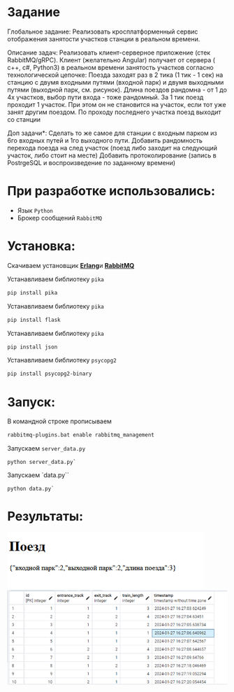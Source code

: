 # Задание
Глобальное задание:
Реализовать кросплатформенный сервис отображения занятости участков станции в реальном времени.

Описание задач:
Реализовать клиент-серверное приложение (стек RabbitMQ/gRPC). Клиент (желательно Angular) получает от сервера ( c++, c#, Python3) в реальном времени занятость участков согласно технологической цепочке:
Поезда заходят раз в 2 тика (1 тик - 1 сек) на станцию с двумя входными путями (входной парк) и двумя выходными путями (выходной парк, см. рисунок). Длина поездов рандомна - от 1 до 4х участков, выбор пути входа - тоже рандомный. За 1 тик поезд проходит 1 участок. При этом он не становится на участок, если тот уже занят другим поездом. По проходу последнего участка поезд выходит со станции

Доп задачи*:
Сделать то же самое для станции с входным парком из 6го входных путей и 1го выходного пути. Добавить рандомность перехода поезда на след участок (поезд либо заходит на следующий участок, либо стоит на месте)
Добавить протоколирование (запись в PostrgeSQL и воспроизведение по заданному времени)
# При разработке использовались:

- Язык `Python`
- Брокер сообщений `RabbitMQ`

# Установка:

Скачиваем установщик [**Erlang**](https://www.erlang.org/downloads)и [**RabbitMQ**](https://rabbitmq-website.pages.dev/docs/install-windows)

Устанавливаем библиотеку `pika`

```bash
pip install pika
```
Устанавливаем библиотеку `pika`

```bash
pip install flask
```
Устанавливаем библиотеку `pika`

```bash
pip install json
```
Устанавливаем библиотеку `psycopg2`

```bash
pip install psycopg2-binary
```
# Запуск:

В командной строке прописываем
```bash
rabbitmq-plugins.bat enable rabbitmq_management
```

Запускаем `server_data.py`
```shell
python server_data.py`
```
Запускаем `data.py``

```shell
python data.py`
```

# Результаты:

![alt](image/web.png) 
![alt](image/Postgre.png) 
